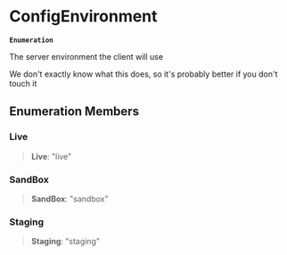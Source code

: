 # ConfigEnvironment

**`Enumeration`**

The server environment the client will use

We don't exactly know what this does, so it's probably better if you don't touch it

## Enumeration Members

### Live

> **Live**: "live"

### SandBox

> **SandBox**: "sandbox"

### Staging

> **Staging**: "staging"
